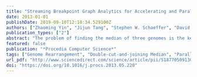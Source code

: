 ```yaml
---
title: "Streaming Breakpoint Graph Analytics for Accelerating and Parallelizing the Computation of DCJ Median of Three Genomes"
date: 2013-01-01
publishDate: 2019-09-10T12:18:34.529100Z
authors: ["Zhaoming Yin", "Jijun Tang", "Stephen W. Schaeffer", "David A. Bader"]
publication_types: ["2"]
abstract: "The problem of finding the median of three genomes is the key process in building the most parsimonious phylogenetic trees from genome rearrangement data. The median problem using Double-Cut-and-Join (DCJ) distance is NP-hard and the best exact algorithm is based on a branch-and-bound best-first search strategy to explore sub-graph patterns in Multiple BreakPoint Graph (MBG). In this paper, by taking advantage of the “streaming” property of MBG, we introduce the “footprint-based” data structure to reduce the space requirement of a single search nodes from O(v2) to O(v); minimize the redundant computation in counting cycles/paths to update bounds, which leads to dramatically decrease of workload of a single search node. Additional heuristic of branching strategy is introduced to help reducing the searching space. Last but not least, the introduction of a multi-thread shared memory parallel algorithm with two load balancing strategies bring in additional benefit by distributing search work efficiently among different processors. We conduct extensive experiments on simulated datasets and our results show significant improvement on all datasets. And we test our DCJ median algorithm with GASTS, a state of the art software phylogenetic tree construction package. On the real high resolution Drosophila data set, our exact algorithm run as fast as the heuristic algorithm and help construct a better phylogenetic tree."
featured: false
publication: "*Procedia Computer Science*"
tags: ["Genome Rearrangement", "Double-cut-and-joining Median", "Parallel Programming"]
url_pdf: "http://www.sciencedirect.com/science/article/pii/S1877050913003633"
doi: "https://doi.org/10.1016/j.procs.2013.05.220"
---
```


